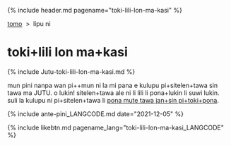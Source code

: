 {% include header.md pagename="toki-lili-lon-ma-kasi" %}

<span class="lp">

[tomo](https://joelthomastr.github.io/tokipona/README_LANGCODE)&nbsp;&nbsp;>&nbsp;&nbsp;lipu ni

# toki+lili lon ma+kasi

{% include Jutu-toki-lili-lon-ma-kasi.md %}

mun pini nanpa wan pi++mun ni la mi pana e kulupu pi+sitelen+tawa sin tawa ma JUTU. o lukin! sitelen+tawa ale ni li lili li pona+lukin li suwi lukin. suli la kulupu ni pi+sitelen+tawa li [pona mute tawa jan+sin pi+toki+pona](https://joelthomastr.github.io/tokipona/toki-pi-kon-pona_LANGCODE). 

{% include ante-pini_LANGCODE.md date="2021-12-05" %}

{% include likebtn.md pagename_lang="toki-lili-lon-ma-kasi_LANGCODE" %}
